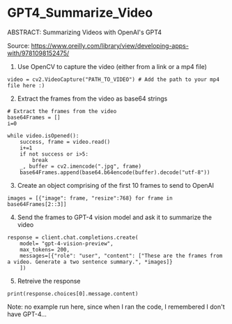 # GPT4_Summarize_Video
ABSTRACT: Summarizing Videos with OpenAI's GPT4

Source: https://www.oreilly.com/library/view/developing-apps-with/9781098152475/

1. Use OpenCV to capture the video (either from a link or a mp4 file)
```
video = cv2.VideoCapture("PATH_TO_VIDEO") # Add the path to your mp4 file here :)
```
2. Extract the frames from the video as base64 strings
```
# Extract the frames from the video
base64Frames = []
i=0

while video.isOpened():
    success, frame = video.read()
    i+=1
    if not success or i>5:
        break
    _, buffer = cv2.imencode(".jpg", frame)
    base64Frames.append(base64.b64encode(buffer).decode("utf-8"))
```
3. Create an object comprising of the first 10 frames to send to OpenAI
```
images = [{"image": frame, "resize":768} for frame in base64Frames[2::3]]
```
4. Send the frames to GPT-4 vision model and ask it to summarize the video
```
response = client.chat.completions.create(
    model= "gpt-4-vision-preview",
    max_tokens= 200,
    messages=[{"role": "user", "content": ["These are the frames from a video. Generate a two sentence summary.", *images]}
    ])
```
5. Retreive the response
```
print(response.choices[0].message.content)
```

Note: no example run here, since when I ran the code, I remembered I don't have GPT-4...
